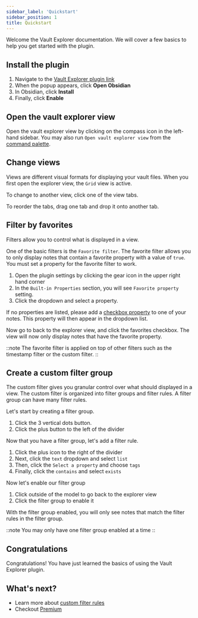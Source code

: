 ```yaml
---
sidebar_label: 'Quickstart'
sidebar_position: 1
title: Quickstart
---
```


Welcome the Vault Explorer documentation. We will cover a few basics to help you get started with the plugin.

## Install the plugin

1. Navigate to the [Vault Explorer plugin link](https://obsidian.md/plugins?id=vault-explorer)
2. When the popup appears, click **Open Obsidian**
3. In Obsidian, click **Install**
4. Finally, click **Enable**

## Open the vault explorer view

Open the vault explorer view by clicking on the compass icon in the left-hand sidebar. You may also run `Open vault explorer view` from the [command palette](https://help.obsidian.md/Plugins/Command+palette).

## Change views

Views are different visual formats for displaying your vault files. When you first open the explorer view, the `Grid` view is active.

To change to another view, click one of the view tabs.

To reorder the tabs, drag one tab and drop it onto another tab.

## Filter by favorites

Filters allow you to control what is displayed in a view.

One of the basic filters is the `Favorite filter`. The favorite filter allows you to only display notes that contain a favorite property with a value of `true`. You must set a property for the favorite filter to work.

1. Open the plugin settings by clicking the gear icon in the upper right hand corner
2. In the `Built-in Properties` section, you will see `Favorite property` setting.
3. Click the dropdown and select a property.

If no properties are listed, please add a [checkbox property](https://help.obsidian.md/Editing+and+formatting/Properties) to one of your notes. This property will then appear in the dropdown list.

Now go to back to the explorer view, and click the favorites checkbox. The view will now only display notes that have the favorite property.

::note
The favorite filter is applied on top of other filters such as the timestamp filter or the custom filter.
::

## Create a custom filter group

The custom filter gives you granular control over what should displayed in a view. The custom filter is organized into filter groups and filter rules. A filter group can have many filter rules.

Let's start by creating a filter group.

1. Click the 3 vertical dots button.
2. Click the plus button to the left of the divider

Now that you have a filter group, let's add a filter rule.

1. Click the plus icon to the right of the divider
2. Next, click the `text` dropdown and select `list`
3. Then, click the `Select a property` and choose `tags`
4. Finally, click the `contains` and select `exists`

Now let's enable our filter group

1. Click outside of the model to go back to the explorer view
2. Click the filter group to enable it

With the filter group enabled, you will only see notes that match the filter rules in the filter group.

::note
You may only have one filter group enabled at a time
::

## Congratulations

Congratulations! You have just learned the basics of using the Vault Explorer plugin.

## What's next?
- Learn more about [custom filter rules](./filters/custom-filter#filter-rules)
- Checkout [Premium](./premium)